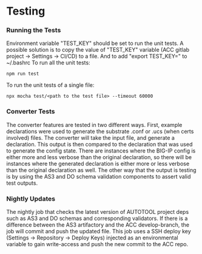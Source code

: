 # Testing

### Running the Tests
Environment variable "TEST_KEY" should be set to run the unit tests. A possible solution is to copy the value of "TEST_KEY" variable (ACC gitlab project -> Settings -> CI/CD) to a file. And to add "export TEST_KEY=<path to the file>" to ~/.bashrc
To run all the unit tests:
```
npm run test
```
To run the unit tests of a single file:
```
npx mocha test/<path to the test file> --timeout 60000
```

### Converter Tests
The converter features are tested in two different ways. First, example declarations were used to generate the substrate .conf or .ucs (when certs involved) files. The converter will take the input file, and generate a declaration. This output is then compared to the declaration that was used to generate the config state. There are instances where the BIG-IP config is either more and less verbose than the original declaration, so there will be instances where the generated declaration is either more or less verbose than the original declaration as well. The other way that the output is testing is by using the AS3 and DO schema validation components to assert valid test outputs.


### Nightly Updates
The nightly job that checks the latest version of AUTOTOOL project deps such as AS3 and DO schemas and corresponding validators. If there is a difference between the AS3 artifactory and the ACC develop-branch, the job will commit and push the updated file. This job uses a SSH deploy key (Settings -> Repository -> Deploy Keys) injected as an environmental variable to gain write-access and push the new commit to the ACC repo.
